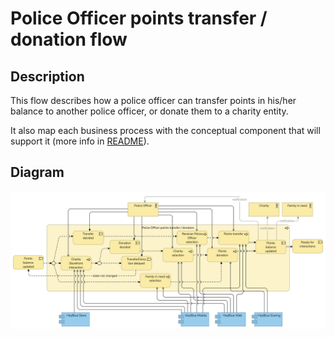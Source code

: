 # Police Officer points transfer / donation flow

## Description

This flow describes how a police officer can transfer points in his/her balance to another police officer, or donate them to a charity entity. 

It also map each business process with the conceptual component that will support it (more info in [README](/README.md#application-component-collaboration-views)).

## Diagram

![Police Officer transfer or donation](/Assets/Police-Officer-points-transfer-donation-Application-Coverage.png)